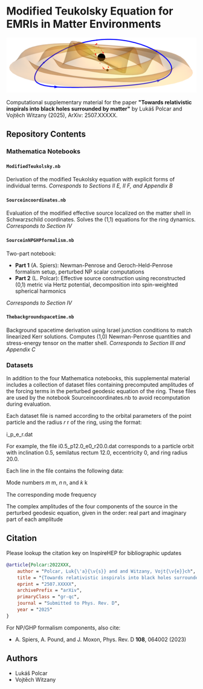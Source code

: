 # Modified Teukolsky Equation for EMRIs in Matter Environments

![EMRI in environment](deformedringwaves.png)

Computational supplementary material for the paper **"Towards relativistic inspirals into black holes surrounded by matter"** by Lukáš Polcar and Vojtěch Witzany (2025), ArXiv: 2507.XXXXX.

## Repository Contents

### Mathematica Notebooks

#### `ModifiedTeukolsky.nb`
Derivation of the modified Teukolsky equation with explicit forms of individual terms.
*Corresponds to Sections II E, II F, and Appendix B*

#### `Sourceincoordinates.nb`
Evaluation of the modified effective source localized on the matter shell in Schwarzschild coordinates. Solves the (1,1) equations for the ring dynamics.
*Corresponds to Section IV*

#### `SourceinNPGHPformalism.nb`
Two-part notebook:
- **Part 1** (A. Spiers): Newman-Penrose and Geroch-Held-Penrose formalism setup, perturbed NP scalar computations
- **Part 2** (L. Polcar): Effective source construction using reconstructed (0,1) metric via Hertz potential, decomposition into spin-weighted spherical harmonics

*Corresponds to Section IV*

#### `Thebackgroundspacetime.nb`
Background spacetime derivation using Israel junction conditions to match linearized Kerr solutions. Computes (1,0) Newman-Penrose quantities and stress-energy tensor on the matter shell.
*Corresponds to Section III and Appendix C*

### Datasets

In addition to the four Mathematica notebooks, this supplemental material includes a collection of dataset files containing precomputed amplitudes of the forcing terms in the perturbed geodesic equation of the ring. These files are used by the notebook Sourceincoordinates.nb to avoid recomputation during evaluation.

Each dataset file is named according to the orbital parameters of the point particle and the radius 
𝑟
r of the ring, using the format:

i<inclination>_p<semilatus rectum>_e<eccentricity>_r<radius>.dat

For example, the file i0.5_p12.0_e0_r20.0.dat corresponds to a particle orbit with inclination 0.5, semilatus rectum 12.0, eccentricity 0, and ring radius 20.0.

Each line in the file contains the following data:

Mode numbers 
𝑚
m, 
𝑛
n, and 
𝑘
k

The corresponding mode frequency

The complex amplitudes of the four components of the source in the perturbed geodesic equation, given in the order: real part and imaginary part of each amplitude

## Citation

Please lookup the citation key on InspireHEP for bibliographic updates

```bibtex
@article{Polcar:2022XXX,
    author = "Polcar, Luk{\'a}{\v{s}} and and Witzany, Vojt{\v{e}}ch",
    title = "{Towards relativistic inspirals into black holes surrounded by matter}",
    eprint = "2507.XXXXX",
    archivePrefix = "arXiv",
    primaryClass = "gr-qc",
    journal = "Submitted to Phys. Rev. D",
    year = "2025"
}

```

For NP/GHP formalism components, also cite:
- A. Spiers, A. Pound, and J. Moxon, Phys. Rev. D **108**, 064002 (2023)

## Authors

- Lukáš Polcar
- Vojtěch Witzany  
